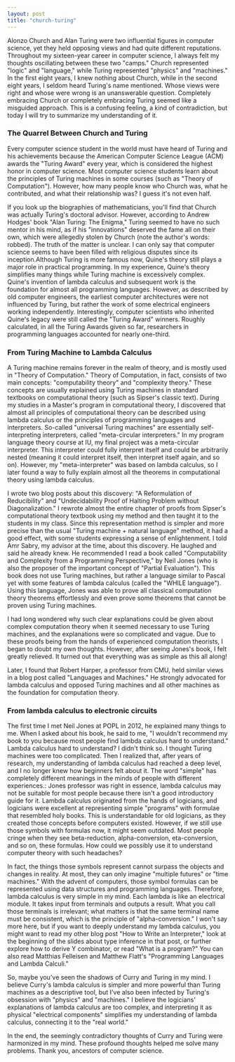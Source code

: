 ```yaml
---
layout: post
title: "church-turing"
---
```


 Alonzo Church and Alan Turing were two influential figures in computer science, yet they held opposing views and had quite different reputations. Throughout my sixteen-year career in computer science, I always felt my thoughts oscillating between these two "camps." Church represented "logic" and "language," while Turing represented "physics" and "machines." In the first eight years, I knew nothing about Church, while in the second eight years, I seldom heard Turing's name mentioned. Whose views were right and whose were wrong is an unanswerable question. Completely embracing Church or completely embracing Turing seemed like a misguided approach. This is a confusing feeling, a kind of contradiction, but today I will try to summarize my understanding of it.

### The Quarrel Between Church and Turing

Every computer science student in the world must have heard of Turing and his achievements because the American Computer Science League (ACM) awards the "Turing Award" every year, which is considered the highest honor in computer science. Most computer science students learn about the principles of Turing machines in some courses (such as "Theory of Computation"). However, how many people know who Church was, what he contributed, and what their relationship was? I guess it's not even half.

If you look up the biographies of mathematicians, you'll find that Church was actually Turing's doctoral advisor. However, according to Andrew Hodges' book "Alan Turing: The Enigma," Turing seemed to have no such mentor in his mind, as if his "innovations" deserved the fame all on their own, which were allegedly stolen by Church (note the author's words: robbed). The truth of the matter is unclear. I can only say that computer science seems to have been filled with religious disputes since its inception.Although Turing is more famous now, Quine's theory still plays a major role in practical programming. In my experience, Quine's theory simplifies many things while Turing machine is excessively complex. Quine's invention of lambda calculus and subsequent work is the foundation for almost all programming languages. However, as described by old computer engineers, the earliest computer architectures were not influenced by Turing, but rather the work of some electrical engineers working independently. Interestingly, computer scientists who inherited Quine's legacy were still called the "Turing Award" winners. Roughly calculated, in all the Turing Awards given so far, researchers in programming languages accounted for nearly one-third.

### From Turing Machine to Lambda Calculus

A Turing machine remains forever in the realm of theory, and is mostly used in "Theory of Computation." Theory of Computation, in fact, consists of two main concepts: "computability theory" and "complexity theory." These concepts are usually explained using Turing machines in standard textbooks on computational theory (such as Sipser's classic text). During my studies in a Master's program in computational theory, I discovered that almost all principles of computational theory can be described using lambda calculus or the principles of programming languages and interpreters. So-called "universal Turing machines" are essentially self-interpreting interpreters, called "meta-circular interpreters." In my program language theory course at IU, my final project was a meta-circular interpreter. This interpreter could fully interpret itself and could be arbitrarily nested (meaning it could interpret itself, then interpret itself again, and so on). However, my "meta-interpreter" was based on lambda calculus, so I later found a way to fully explain almost all the theorems in computational theory using lambda calculus.

I wrote two blog posts about this discovery: "A Reformulation of Reducibility" and "Undecidability Proof of Halting Problem without Diagonalization." I rewrote almost the entire chapter of proofs from Sipser's computational theory textbook using my method and then taught it to the students in my class. Since this representation method is simpler and more precise than the usual "Turing machine + natural language" method, it had a good effect, with some students expressing a sense of enlightenment. I told Amr Sabry, my advisor at the time, about this discovery. He laughed and said he already knew. He recommended I read a book called "Computability and Complexity from a Programming Perspective," by Neil Jones (who is also the proposer of the important concept of "Partial Evaluation"). This book does not use Turing machines, but rather a language similar to Pascal yet with some features of lambda calculus (called the "WHILE language"). Using this language, Jones was able to prove all classical computation theory theorems effortlessly and even prove some theorems that cannot be proven using Turing machines.

I had long wondered why such clear explanations could be given about complex computation theory when it seemed necessary to use Turing machines, and the explanations were so complicated and vague. Due to these proofs being from the hands of experienced computation theorists, I began to doubt my own thoughts. However, after seeing Jones's book, I felt greatly relieved. It turned out that everything was as simple as this all along!

Later, I found that Robert Harper, a professor from CMU, held similar views in a blog post called "Languages and Machines." He strongly advocated for lambda calculus and opposed Turing machines and all other machines as the foundation for computation theory.

### From lambda calculus to electronic circuits

The first time I met Neil Jones at POPL in 2012, he explained many things to me. When I asked about his book, he said to me, "I wouldn't recommend my book to you because most people find lambda calculus hard to understand." Lambda calculus hard to understand? I didn't think so. I thought Turing machines were too complicated. Then I realized that, after years of research, my understanding of lambda calculus had reached a deep level, and I no longer knew how beginners felt about it. The word "simple" has completely different meanings in the minds of people with different experiences.: Jones professor was right in essence, lambda calculus may not be suitable for most people because there isn't a good introductory guide for it. Lambda calculus originated from the hands of logicians, and logicians were excellent at representing simple "programs" with formulae that resembled holy books. This is understandable for old logicians, as they created those concepts before computers existed. However, if we still use those symbols with formulas now, it might seem outdated. Most people cringe when they see beta-reduction, alpha-conversion, eta-conversion, and so on, these formulas. How could we possibly use it to understand computer theory with such headaches?

In fact, the things those symbols represent cannot surpass the objects and changes in reality. At most, they can only imagine "multiple futures" or "time machines." With the advent of computers, those symbol formulas can be represented using data structures and programming languages. Therefore, lambda calculus is very simple in my mind. Each lambda is like an electrical module. It takes input from terminals and outputs a result. What you call those terminals is irrelevant; what matters is that the same terminal name must be consistent, which is the principle of "alpha-conversion." I won't say more here, but if you want to deeply understand my lambda calculus, you might want to read my other blog post "How to Write an Interpreter," look at the beginning of the slides about type inference in that post, or further explore how to derive Y combinator, or read "What is a program?" You can also read Matthias Felleisen and Matthew Flatt's "Programming Languages and Lambda Calculi."

So, maybe you've seen the shadows of Curry and Turing in my mind. I believe Curry's lambda calculus is simpler and more powerful than Turing machines as a descriptive tool, but I've also been infected by Turing's obsession with "physics" and "machines." I believe the logicians' explanations of lambda calculus are too complex, and interpreting it as physical "electrical components" simplifies my understanding of lambda calculus, connecting it to the "real world."

In the end, the seemingly contradictory thoughts of Curry and Turing were harmonized in my mind. These profound thoughts helped me solve many problems. Thank you, ancestors of computer science.